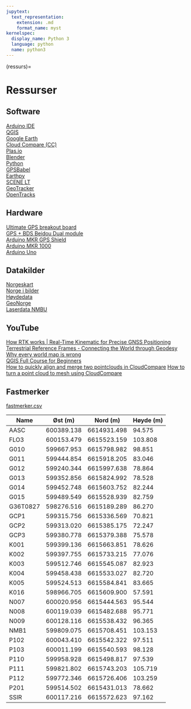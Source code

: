 ```yaml
---
jupytext:
  text_representation:
    extension: .md
    format_name: myst
kernelspec:
  display_name: Python 3
  language: python
  name: python3
---
```

(ressurs)=
# Ressurser


## Software

[Arduino IDE](https://www.arduino.cc) <br>
[QGIS](https://www.qgis.org) <br>
[Google Earth](https://www.google.com/earth/about/versions/) <br>
[Cloud Compare (CC)](https://www.cloudcompare.org) <br>
[Plas.io](https://plas.io/) <br>
[Blender](https://www.blender.org/) <br>
[Python](https://docs.anaconda.com/) <br>
[GPSBabel](https://www.gpsbabel.org) <br>
[Earthpy](https://earthpy.readthedocs.io/en/latest/) <br>
[SCENE LT](https://knowledge.faro.com/Software/FARO_SCENE/SCENE/Software_Download_Installation_and_Release_Notes_for_SCENE_LT) <br>
[GeoTracker](https://geo-tracker.org/en/) <br>
[OpenTracks](https://opentracksapp.com) <br>


## Hardware

[Ultimate GPS breakout board](https://www.adafruit.com/product/746) <br>
[GPS + BDS Beidou Dual module](https://wiki.dfrobot.com/GPS_%2B_BDS_BeiDou_Dual_Module_SKU_TEL0132) <br>
[Arduino MKR GPS Shield](https://store.arduino.cc/products/arduino-mkr-gps-shield?gad_source=1&gclid=Cj0KCQjws560BhCuARIsAHMqE0GcMGz16OT4DQchmQGp525-Cedd_PwuvEVKaMn0l7sHR5FsAh52r7caAg2YEALw_wcB) <br>
[Arduino MKR 1000](https://store.arduino.cc/products/arduino-mkr1000-wifi?selectedStore=eu) <br>
[Arduino Uno](https://store.arduino.cc/products/arduino-uno-rev3) <br>


## Datakilder

[Norgeskart](https://www.norgeskart.no) <br>
[Norge i bilder](https://www.norgeibilder.no) <br>
[Høydedata](https://www.hoydedata.no) <br>
[GeoNorge](https://www.geonorge.no/) <br>
[Laserdata NMBU](https://eduumb-my.sharepoint.com/:f:/g/personal/jon_glenn_gjevestad_nmbu_no/EhZNW6vu5CFJrBjHd5rTwPIBYbGtYXwHpw2Tk1TwTj1q0g?e=XCT4er) <br>


## YouTube
[How RTK works | Real-Time Kinematic for Precise GNSS Positioning](https://www.youtube.com/watch?v=ieearzWTCZw&t=6s) <br>
[Terrestrial Reference Frames - Connecting the World through Geodesy](https://www.youtube.com/watch?v=vvNXv05646M&t=258s) <br>
[Why every world map is wrong](https://www.youtube.com/watch?v=eTYsIePy5zg) <br>
[QGIS Full Course for Beginners](https://www.youtube.com/watch?v=SovdBaus7pM) <br>
[How to quickly align and merge two pointclouds in CloudCompare](https://www.youtube.com/watch?v=0OcN-lNChlA)
[How to turn a point cloud to mesh using CloudCompare](https://www.youtube.com/watch?v=m43usERF33M) <br>


## Fastmerker
[fastmerker.csv](fastmerker.csv)

| Name     | Øst (m)    | Nord (m)    | Høyde (m) |
|----------|------------|-------------|-----------|
| AASC     | 600389.138 | 6614931.498 | 94.575   |
| FLO3     | 600153.479 | 6615523.159 | 103.808  |
| G010     | 599667.953 | 6615798.982 | 98.851   |
| G011     | 599444.854 | 6615918.205 | 83.046   |
| G012     | 599240.344 | 6615997.638 | 78.864   |
| G013     | 599352.856 | 6615824.992 | 78.528   |
| G014     | 599452.748 | 6615603.752 | 82.244   |
| G015     | 599489.549 | 6615528.939 | 82.759   |
| G36T0827 | 598276.516 | 6615189.289 | 86.270   |
| GCP1     | 599315.756 | 6615336.569 | 70.821   |
| GCP2     | 599313.020 | 6615385.175 | 72.247   |
| GCP3     | 599380.778 | 6615379.388 | 75.578   |
| K001     | 599399.136 | 6615663.851 | 78.626   |
| K002     | 599397.755 | 6615733.215 | 77.076   |
| K003     | 599512.746 | 6615545.087 | 82.923   |
| K004     | 599458.438 | 6615533.027 | 82.720   |
| K005     | 599524.513 | 6615584.841 | 83.665   |
| K016     | 598966.705 | 6615609.900 | 57.591   |
| N007     | 600020.956 | 6615444.563 | 95.544   |
| N008     | 600119.039 | 6615482.688 | 95.771   |
| N009     | 600128.116 | 6615538.432 | 96.365   |
| NMB1     | 599809.075 | 6615708.451 | 103.153  |
| P102     | 600043.410 | 6615542.322 | 97.511   |
| P103     | 600011.199 | 6615540.593 | 98.128   |
| P110     | 599958.928 | 6615498.817 | 97.539   |
| P111     | 599821.802 | 6615743.203 | 105.719  |
| P112     | 599772.346 | 6615726.406 | 103.259  |
| P201     | 599514.502 | 6615431.013 | 78.662   |
| SSIR     | 600117.216 | 6615572.623 | 97.162   |
```
